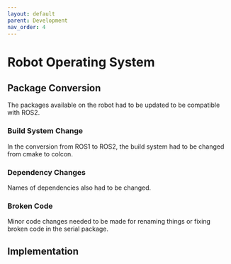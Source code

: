 ```yaml
---
layout: default
parent: Development
nav_order: 4
---
```


# Robot Operating System

## Package Conversion

The packages available on the robot had to be updated to be compatible with ROS2.

### Build System Change
In the conversion from ROS1 to ROS2, the build system had to be changed from cmake to colcon.

### Dependency Changes
Names of dependencies also had to be changed.

### Broken Code
Minor code changes needed to be made for renaming things or fixing broken code in the serial package.

## Implementation


